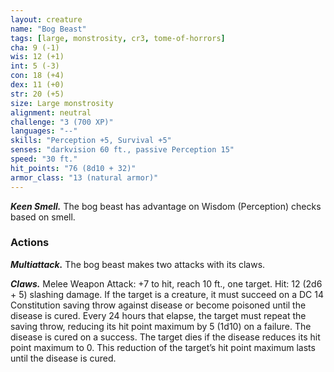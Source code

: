 ```yaml
---
layout: creature
name: "Bog Beast"
tags: [large, monstrosity, cr3, tome-of-horrors]
cha: 9 (-1)
wis: 12 (+1)
int: 5 (-3)
con: 18 (+4)
dex: 11 (+0)
str: 20 (+5)
size: Large monstrosity
alignment: neutral
challenge: "3 (700 XP)"
languages: "--"
skills: "Perception +5, Survival +5"
senses: "darkvision 60 ft., passive Perception 15"
speed: "30 ft."
hit_points: "76 (8d10 + 32)"
armor_class: "13 (natural armor)"
---
```


***Keen Smell.*** The bog beast has advantage on Wisdom (Perception)
checks based on smell.

### Actions

***Multiattack.*** The bog beast makes two attacks
with its claws.

***Claws.*** Melee Weapon Attack: +7 to hit,
reach 10 ft., one target. Hit: 12 (2d6 + 5)
slashing damage. If the target is a creature, it
must succeed on a DC 14 Constitution saving
throw against disease or become poisoned until
the disease is cured. Every 24 hours that elapse, the
target must repeat the saving throw, reducing its hit
point maximum by 5 (1d10) on a failure. The disease
is cured on a success. The target dies if the disease
reduces its hit point maximum to 0. This reduction of
the target’s hit point maximum lasts until
the disease is cured.
